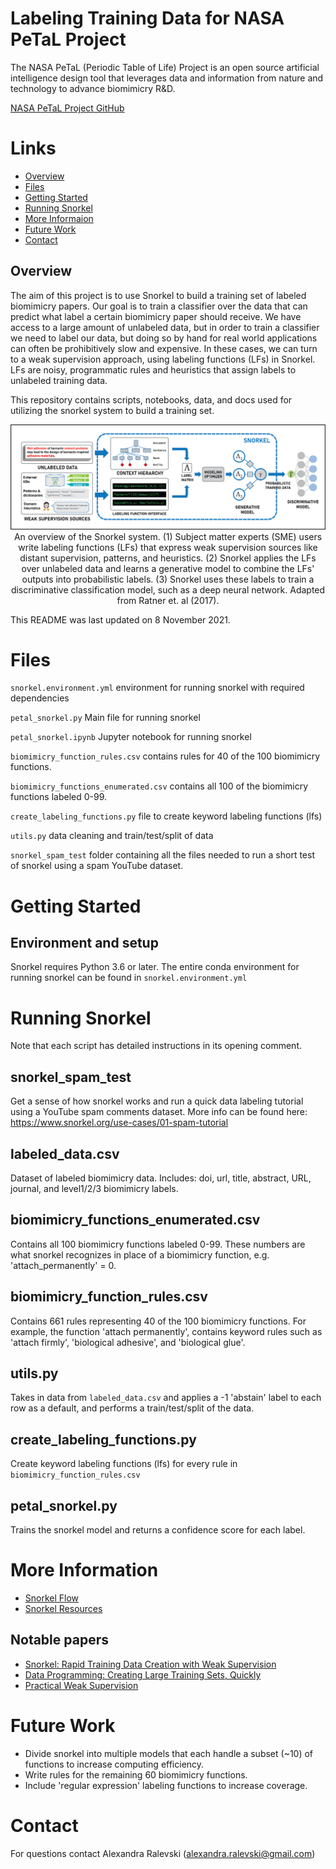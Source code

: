# Labeling Training Data for NASA PeTaL Project

The NASA PeTaL (Periodic Table of Life) Project is an open source artificial intelligence design tool that leverages data and information from nature and technology to advance biomimicry R&D.

[NASA PeTaL Project GitHub](https://github.com/nasa-petal)

# Links
 * [Overview](#overview)
 * [Files](#files)
 * [Getting Started](#getting-started)
 * [Running Snorkel](#running-snorkel)
 * [More Informaion](#more-information)
 * [Future Work](#future-work)
 * [Contact](#contact)
  
## Overview

The aim of this project is to use Snorkel to build a training set of labeled biomimicry papers. Our goal is to train a classifier over the data that can predict what label a certain biomimicry paper should receive. We have access to a large amount of unlabeled data, but in order to train a classifier we need to label our data, but doing so by hand for real world applications can often be prohibitively slow and expensive. In these cases, we can turn to a weak supervision approach, using labeling functions (LFs) in Snorkel. LFs are noisy, programmatic rules and heuristics that assign labels to unlabeled training data.

This repository contains scripts, notebooks, data, and docs used for utilizing the snorkel system to build a training set.

<p align="center">
  <img width="1000" src="https://github.com/ARalevski/My_Portfolio/blob/main/images/snorkel_illustration_final_white_blackborder.png"
  <figcaption> An overview of the Snorkel system. (1) Subject matter experts (SME) users write labeling functions (LFs) that express weak supervision sources like distant supervision, patterns, and heuristics. (2) Snorkel applies the LFs over unlabeled data and learns a generative model to combine the LFs' outputs into probabilistic labels. (3) Snorkel uses these labels to train a discriminative classification model, such as a deep neural network. Adapted from Ratner et. al (2017). </a>
  </figcaption>
</p>


This README was last updated on 8 November 2021.


# Files

```snorkel.environment.yml``` environment for running snorkel with required dependencies

```petal_snorkel.py``` Main file for running snorkel

```petal_snorkel.ipynb``` Jupyter notebook for running snorkel

```biomimicry_function_rules.csv``` contains rules for 40 of the 100 biomimicry functions.

```biomimicry_functions_enumerated.csv``` contains all 100 of the biomimicry functions labeled 0-99.

```create_labeling_functions.py``` file to create keyword labeling functions (lfs)

```utils.py``` data cleaning and train/test/split of data

```snorkel_spam_test``` folder containing all the files needed to run a short test of snorkel using a spam YouTube dataset.

# Getting Started
## Environment and setup

Snorkel requires Python 3.6 or later. The entire conda environment for running snorkel can be found in  ```snorkel.environment.yml```

# Running Snorkel
Note that each script has detailed instructions in its opening comment.

## snorkel_spam_test
Get a sense of how snorkel works and run a quick data labeling tutorial using a YouTube spam comments dataset. More info can be found here: https://www.snorkel.org/use-cases/01-spam-tutorial

## labeled_data.csv
Dataset of labeled biomimicry data. 
Includes: doi, url, title, abstract, URL, journal, and level1/2/3 biomimicry labels.

## biomimicry_functions_enumerated.csv
Contains all 100 biomimicry functions labeled 0-99. These numbers are what snorkel recognizes in place of a biomimicry function, e.g. 'attach_permanently' = 0.

## biomimicry_function_rules.csv
Contains 661 rules representing 40 of the 100 biomimicry functions. For example, the function 'attach permanently', contains keyword rules such as 'attach firmly', 'biological adhesive', and 'biological glue'.

## utils.py
Takes in data from ```labeled_data.csv``` and applies a -1 'abstain' label to each row as a default, and performs a train/test/split of the data.

## create_labeling_functions.py
Create keyword labeling functions (lfs) for every rule in ```biomimicry_function_rules.csv```

## petal_snorkel.py
Trains the snorkel model and returns a confidence score for each label.

# More Information
 * [Snorkel Flow](https://snorkel.ai/)
 * [Snorkel Resources](https://www.snorkel.org/resources/)

## Notable papers
 * [Snorkel: Rapid Training Data Creation with Weak Supervision](https://arxiv.org/abs/1711.10160)
 * [Data Programming: Creating Large Training Sets, Quickly](https://arxiv.org/abs/1605.07723)
 * [Practical Weak Supervision](https://learning.oreilly.com/library/view/practical-weak-supervision/9781492077053/)

# Future Work
 * Divide snorkel into multiple models that each handle a subset (~10) of functions to increase computing efficiency.
 * Write rules for the remaining 60 biomimicry functions.
 * Include 'regular expression' labeling functions to increase coverage.

# Contact
For questions contact Alexandra Ralevski (alexandra.ralevski@gmail.com)





